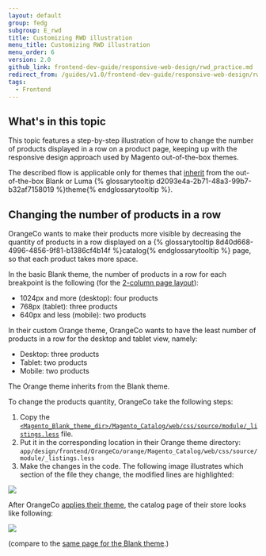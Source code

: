 ```yaml
---
layout: default
group: fedg
subgroup: E_rwd
title: Customizing RWD illustration
menu_title: Customizing RWD illustration
menu_order: 6
version: 2.0
github_link: frontend-dev-guide/responsive-web-design/rwd_practice.md
redirect_from: /guides/v1.0/frontend-dev-guide/responsive-web-design/rwd_practice.html
tags:
  - Frontend
---
```

<h2>What's in this topic</h2>
This topic features a step-by-step illustration of how to change the number of products displayed in a row on a product page, keeping up with the responsive design approach used by Magento out-of-the-box themes. 

The described flow is applicable only for themes that <a href="{{page.baseurl}}frontend-dev-guide/themes/theme-inherit.html" target="_blank">inherit</a> from the out-of-the-box Blank or Luma {% glossarytooltip d2093e4a-2b71-48a3-99b7-b32af7158019 %}theme{% endglossarytooltip %}.

<h2 id="rwd_practice">Changing the number of products in a row</h2>

OrangeCo wants to make their products more visible by decreasing the quantity of products in a row displayed on a {% glossarytooltip 8d40d668-4996-4856-9f81-b1386cf4b14f %}catalog{% endglossarytooltip %} page, so that each product takes more space.

In the basic Blank theme, the number of products in a row for each breakpoint is the following (for the <a href="{{page.baseurl}}frontend-dev-guide/layouts/layout-types.html#layout-types-page" target="_blank">2-column page layout</a>):

<ul>
<li>1024px and more (desktop): four products</li>
<li>768px (tablet): three products</li>
<li>640px and less (mobile): two products</li>
</ul>

In their custom Orange theme, OrangeCo wants to have the least number of products in a row for the desktop and tablet view, namely:
<ul>
<li>Desktop: three products</li>
<li>Tablet: two products</li>
<li>Mobile: two products</li>
</ul>

The Orange theme inherits from the Blank theme.

To change the products quantity, OrangeCo take the following steps:
<ol>
<li>Copy the <a href="{{site.mage2000url}}app/design/frontend/Magento/blank/Magento_Catalog/web/css/source/module/_listings.less" target="_blank"><code>&lt;Magento_Blank_theme_dir>/Magento_Catalog/web/css/source/module/_listings.less</code></a> file.</li>
<li>Put it in the corresponding location in their Orange theme directory: <code>app/design/frontend/OrangeCo/orange/Magento_Catalog/web/css/source/module/_listings.less </code></li>
<li>Make the changes in the code. The following image illustrates which section of the file they change, the modified lines are highlighted:</li>
</ol>
<p><img src="{{site.baseurl}}common/images/rwd_pract1.png"></p>

After OrangeCo <a href="{{page.baseurl}}frontend-dev-guide/themes/theme-apply.html" target="_blank">applies their theme</a>, the catalog page of their store looks like following:

<p><img src="{{site.baseurl}}common/images/rwd_practice.jpg"></p>

(compare to the <a href="{{page.baseurl}}frontend-dev-guide/responsive-web-design/rwd_overview.html#fedg_rwd_blank_ex" target="_blank">same page for the Blank theme</a>.)
